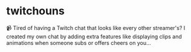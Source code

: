 # twitchouns
📹 Tired of having a Twitch chat that looks like every other streamer's? I created my own chat by adding extra features like displaying clips and animations when someone subs or offers cheers on you…
